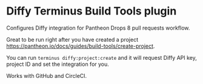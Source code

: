 # Diffy Terminus Build Tools plugin

Configures Diffy integration for Pantheon Drops 8 pull requests workflow.

Great to be run right after you have created a project https://pantheon.io/docs/guides/build-tools/create-project.

You can run `terminus diffy:project:create` and it will request Diffy API key, project ID and set the integration for you.

Works with GitHub and CircleCI.
